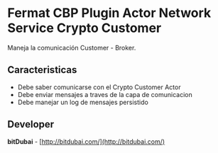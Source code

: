 # Fermat CBP Plugin Actor Network Service Crypto Customer

Maneja la comunicación Customer - Broker.

## Caracteristicas
* Debe saber comunicarse con el Crypto Customer Actor
* Debe enviar mensajes a traves de la capa de comunicacion
* Debe manejar un log de mensajes persistido


## Developer

**bitDubai** - [http://bitdubai.com/](http://bitdubai.com/)
